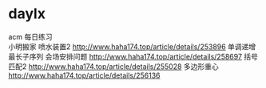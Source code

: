 # daylx
acm  每日练习   
小明搬家 
喷水装置2 http://www.haha174.top/article/details/253896
单调递增最长子序列 
会场安排问题 http://www.haha174.top/article/details/258697
括号匹配2 http://www.haha174.top/article/details/255028
多边形重心 http://www.haha174.top/article/details/256136
